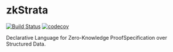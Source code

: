 # zkStrata
[![Build Status](https://travis-ci.org/MarcKloter/zkStrata.svg?branch=master)](https://travis-ci.org/MarcKloter/zkStrata)
[![codecov](https://codecov.io/gh/MarcKloter/zkStrata/branch/master/graph/badge.svg)](https://codecov.io/gh/MarcKloter/zkStrata)

Declarative Language for Zero-Knowledge ProofSpecification over Structured Data.
